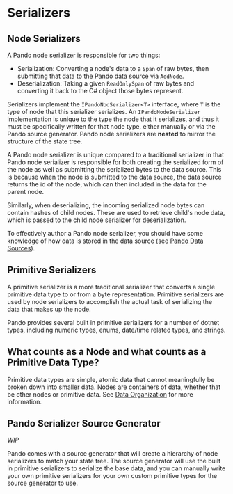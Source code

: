 # Serializers

## Node Serializers

A Pando node serializer is responsible for two things:

- Serialization: Converting a node's data to a `Span` of raw bytes, then submitting that data to the Pando data source
  via `AddNode`.
- Deserialization: Taking a given `ReadOnlySpan` of raw bytes and converting it back to the C# object those bytes
  represent.

Serializers implement the `IPandoNodSerializer<T>` interface, where `T` is the type of node that this serializer
serializes. An `IPandoNodeSerializer` implementation is unique to the type the node that it serializes, and thus it must
be specifically written for that node type, either manually or via the Pando source generator. Pando node serializers
are **nested** to mirror the structure of the state tree.

A Pando node serializer is unique compared to a traditional serializer in that Pando node serializer is responsible for
both creating the serialized form of the node as well as submitting the serialized bytes to the data source. This is
because when the node is submitted to the data source, the data source returns the id of the node, which can then
included in the data for the parent node.

Similarly, when deserializing, the incoming serialized node bytes can contain hashes of child nodes. These are used to
retrieve child's node data, which is passed to the child node serializer for deserialization.

To effectively author a Pando node serializer, you should have some knowledge of how data is stored in the data source
(see [Pando Data Sources](data-sources.md)).

## Primitive Serializers

A primitive serializer is a more traditional serializer that converts a single primitive data type to or from a byte
representation. Primitive serializers are used by node serializers to accomplish the actual task of serializing the data
that makes up the node.

Pando provides several built in primitive serializers for a number of dotnet types, including numeric types, enums,
date/time related types, and strings.

## What counts as a Node and what counts as a Primitive Data Type?

Primitive data types are simple, atomic data that cannot meaningfully be broken down into smaller data. Nodes are
containers of data, whether that be other nodes or primitive data. See [Data Organization](data-organization.md) for
more information.

## Pando Serializer Source Generator

*WIP*

Pando comes with a source generator that will create a hierarchy of node serializers to match your state tree. The
source generator will use the built in primitive serializers to serialize the base data, and you can manually write your
own primitive serializers for your own custom primitive types for the source generator to use.
